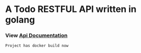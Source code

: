 # A Todo RESTFUL API written in golang

### View [Api Documentation](https://documenter.getpostman.com/view/12183676/Tz5qaH5g)

`Project has docker build now`
